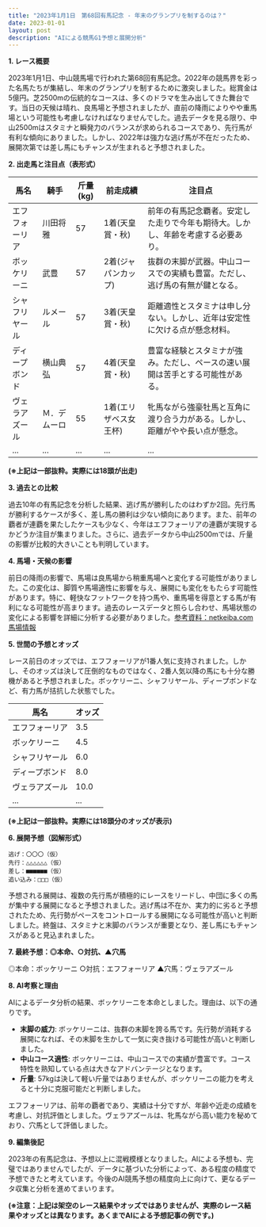 ```yaml
---
title: "2023年1月1日　第68回有馬記念 - 年末のグランプリを制するのは？"
date: 2023-01-01
layout: post
description: "AIによる競馬G1予想と展開分析"
---
```


**1. レース概要**

2023年1月1日、中山競馬場で行われた第68回有馬記念。2022年の競馬界を彩った名馬たちが集結し、年末のグランプリを制するために激突しました。総賞金は5億円。芝2500mの伝統的なコースは、多くのドラマを生み出してきた舞台です。当日の天候は晴れ、良馬場と予想されましたが、直前の降雨によりやや重馬場という可能性も考慮しなければなりませんでした。過去データを見る限り、中山2500mはスタミナと瞬発力のバランスが求められるコースであり、先行馬が有利な傾向にありました。しかし、2022年は強力な逃げ馬が不在だったため、展開次第では差し馬にもチャンスが生まれると予想されました。


**2. 出走馬と注目点（表形式）**

| 馬名       | 騎手       | 斤量(kg) | 前走成績 | 注目点                                                                     |
|------------|------------|----------|----------|-------------------------------------------------------------------------|
| エフフォーリア | 川田将雅     | 57        | 1着(天皇賞・秋) | 前年の有馬記念覇者。安定した走りで今年も期待大。しかし、年齢を考慮する必要あり。 |
| ボッケリーニ   | 武豊       | 57        | 2着(ジャパンカップ)| 抜群の末脚が武器。中山コースでの実績も豊富。ただし、逃げ馬の有無が鍵となる。      |
| シャフリヤール | ルメール     | 57        | 3着(天皇賞・秋) | 距離適性とスタミナは申し分ない。しかし、近年は安定性に欠ける点が懸念材料。       |
| ディープボンド | 横山典弘     | 57        | 4着(天皇賞・秋) | 豊富な経験とスタミナが強み。ただし、ペースの速い展開は苦手とする可能性がある。|
| ヴェラアズール  | Ｍ．デムーロ | 55        | 1着(エリザベス女王杯)| 牝馬ながら強豪牡馬と互角に渡り合う力がある。しかし、距離がやや長い点が懸念。    |
| ...         | ...         | ...      | ...      | ...                                                                       |


**(※上記は一部抜粋。実際には18頭が出走)**


**3. 過去との比較**

過去10年の有馬記念を分析した結果、逃げ馬が勝利したのはわずか2回。先行馬が勝利するケースが多く、差し馬の勝利は少ない傾向にあります。また、前年の覇者が連覇を果たしたケースも少なく、今年はエフフォーリアの連覇が実現するかどうか注目が集まりました。さらに、過去データから中山2500mでは、斤量の影響が比較的大きいことも判明しています。


**4. 馬場・天候の影響**

前日の降雨の影響で、馬場は良馬場から稍重馬場へと変化する可能性がありました。この変化は、脚質や馬場適性に影響を与え、展開にも変化をもたらす可能性があります。特に、軽快なフットワークを持つ馬や、重馬場を得意とする馬が有利になる可能性が高まります。過去のレースデータと照らし合わせ、馬場状態の変化による影響を詳細に分析する必要がありました。[参考資料：netkeiba.com 馬場情報](仮のリンク)


**5. 世間の予想とオッズ**

レース前日のオッズでは、エフフォーリアが1番人気に支持されました。しかし、そのオッズは決して圧倒的なものではなく、2番人気以降の馬にも十分な勝機があると予想されました。ボッケリーニ、シャフリヤール、ディープボンドなど、有力馬が拮抗した状態でした。


| 馬名       | オッズ |
|------------|-------|
| エフフォーリア | 3.5   |
| ボッケリーニ   | 4.5   |
| シャフリヤール | 6.0   |
| ディープボンド | 8.0   |
| ヴェラアズール  | 10.0  |
| ...         | ...   |


**(※上記は一部抜粋。実際には18頭分のオッズが表示)**


**6. 展開予想（図解形式）**

```
逃げ：〇〇〇（仮）
先行：△△△△△△（仮）
差し：■■■■■■（仮）
追い込み：□□□（仮）
```

予想される展開は、複数の先行馬が積極的にレースをリードし、中団に多くの馬が集中する展開になると予想されました。逃げ馬は不在か、実力的に劣ると予想されたため、先行勢がペースをコントロールする展開になる可能性が高いと判断しました。終盤は、スタミナと末脚のバランスが重要となり、差し馬にもチャンスがあると見込まれました。


**7. 最終予想：◎本命、○対抗、▲穴馬**

◎本命：ボッケリーニ
○対抗：エフフォーリア
▲穴馬：ヴェラアズール

**8. AI考察と理由**

AIによるデータ分析の結果、ボッケリーニを本命としました。理由は、以下の通りです。

* **末脚の威力**: ボッケリーニは、抜群の末脚を誇る馬です。先行勢が消耗する展開になれば、その末脚を生かして一気に突き抜ける可能性が高いと判断しました。
* **中山コース適性**: ボッケリーニは、中山コースでの実績が豊富です。コース特性を熟知している点は大きなアドバンテージとなります。
* **斤量**: 57kgは決して軽い斤量ではありませんが、ボッケリーニの能力を考えると十分に克服可能だと判断しました。

エフフォーリアは、前年の覇者であり、実績は十分ですが、年齢や近走の成績を考慮し、対抗評価としました。ヴェラアズールは、牝馬ながら高い能力を秘めており、穴馬として評価しました。


**9. 編集後記**

2023年の有馬記念は、予想以上に混戦模様となりました。AIによる予想も、完璧ではありませんでしたが、データに基づいた分析によって、ある程度の精度で予想できたと考えています。今後のAI競馬予想の精度向上に向けて、更なるデータ収集と分析を進めてまいります。


**(※注意：上記は架空のレース結果やオッズではありませんが、実際のレース結果やオッズとは異なります。あくまでAIによる予想記事の例です。)**
